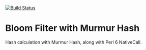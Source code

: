 [![Build Status](https://travis-ci.org/yowcow/c-murmurhash.svg?branch=master)](https://travis-ci.org/yowcow/c-murmurhash)

Bloom Filter with Murmur Hash
=============================

Hash calculation with Murmur Hash, along with Perl 6 NativeCall.
